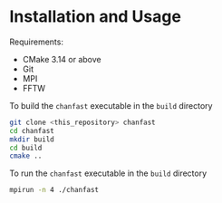# Installation and Usage
Requirements:
- CMake 3.14 or above
- Git
- MPI
- FFTW

To build the `chanfast` executable in the `build` directory
```sh
git clone <this_repository> chanfast
cd chanfast
mkdir build
cd build
cmake ..
```

To run the `chanfast` executable in the `build` directory
```sh
mpirun -n 4 ./chanfast 
```